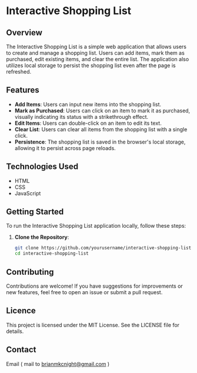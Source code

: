 # Interactive Shopping List

## Overview

The Interactive Shopping List is a simple web application that allows users to create and manage a shopping list. Users can add items, mark them as purchased, edit existing items, and clear the entire list. The application also utilizes local storage to persist the shopping list even after the page is refreshed.

## Features

- **Add Items**: Users can input new items into the shopping list.
- **Mark as Purchased**: Users can click on an item to mark it as purchased, visually indicating its status with a strikethrough effect.
- **Edit Items**: Users can double-click on an item to edit its text.
- **Clear List**: Users can clear all items from the shopping list with a single click.
- **Persistence**: The shopping list is saved in the browser's local storage, allowing it to persist across page reloads.

## Technologies Used

- HTML
- CSS
- JavaScript

## Getting Started

To run the Interactive Shopping List application locally, follow these steps:

1. **Clone the Repository**:
   ```bash
   git clone https://github.com/yourusername/interactive-shopping-list.git
   cd interactive-shopping-list

## Contributing

Contributions are welcome! If you have suggestions for improvements or new features, feel free to open an issue or submit a pull request.

## Licence

This project is licensed under the MIT License. See the LICENSE file for details.

## Contact

Email ( mail to brianmkcnight@gmail.com )